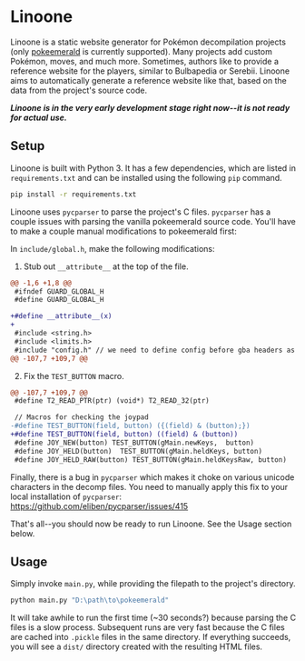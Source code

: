 # Linoone
Linoone is a static website generator for Pokémon decompilation projects (only [pokeemerald](https://github.com/pret/pokeemerald) is currently supported). Many projects add custom Pokémon, moves, and much more.  Sometimes, authors like to provide a reference website for the players, similar to Bulbapedia or Serebii. Linoone aims to automatically generate a reference website like that, based on the data from the project's source code.

***Linoone is in the very early development stage right now--it is not ready for actual use.***

## Setup

Linoone is built with Python 3. It has a few dependencies, which are listed in `requirements.txt` and can be installed using the following `pip` command.
```sh
pip install -r requirements.txt
```

Linoone uses `pycparser` to parse the project's C files. `pycparser` has a couple issues with parsing the vanilla pokeemerald source code. You'll have to make a couple manual modifications to pokeemerald first:

In `include/global.h`, make the following modifications:
1. Stub out `__attribute__` at the top of the file.
```diff
@@ -1,6 +1,8 @@
 #ifndef GUARD_GLOBAL_H
 #define GUARD_GLOBAL_H

+#define __attribute__(x)
+
 #include <string.h>
 #include <limits.h>
 #include "config.h" // we need to define config before gba headers as print stuff needs the functions nulled before defines.
@@ -107,7 +109,7 @@
```
2. Fix the `TEST_BUTTON` macro.
```diff
@@ -107,7 +109,7 @@
 #define T2_READ_PTR(ptr) (void*) T2_READ_32(ptr)

 // Macros for checking the joypad
-#define TEST_BUTTON(field, button) ({(field) & (button);})
+#define TEST_BUTTON(field, button) ((field) & (button))
 #define JOY_NEW(button) TEST_BUTTON(gMain.newKeys,  button)
 #define JOY_HELD(button)  TEST_BUTTON(gMain.heldKeys, button)
 #define JOY_HELD_RAW(button) TEST_BUTTON(gMain.heldKeysRaw, button)
```

Finally, there is a bug in `pycparser` which makes it choke on various unicode characters in the decomp files. You need to manually apply this fix to your local installation of `pycparser`: https://github.com/eliben/pycparser/issues/415

That's all--you should now be ready to run Linoone. See the Usage section below.

## Usage

Simply invoke `main.py`, while providing the filepath to the project's directory.
```sh
python main.py "D:\path\to\pokeemerald"
```

It will take awhile to run the first time (~30 seconds?) because parsing the C files is a slow process. Subsequent runs are very fast because the C files are cached into `.pickle` files in the same directory. If everything succeeds, you will see a `dist/` directory created with the resulting HTML files.

